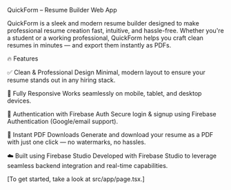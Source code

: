QuickForm – Resume Builder Web App

QuickForm is a sleek and modern resume builder designed to make professional resume creation fast, intuitive, and hassle-free. Whether you're a student or a working professional, QuickForm helps you craft clean resumes in minutes — and export them instantly as PDFs.

🔥 Features

✅ Clean & Professional Design
Minimal, modern layout to ensure your resume stands out in any hiring stack.

📱 Fully Responsive
Works seamlessly on mobile, tablet, and desktop devices.

🔐 Authentication with Firebase Auth
Secure login & signup using Firebase Authentication (Google/email support).

📄 Instant PDF Downloads
Generate and download your resume as a PDF with just one click — no watermarks, no hassles.

☁️ Built using Firebase Studio
Developed with Firebase Studio to leverage seamless backend integration and real-time capabilities.

[To get started, take a look at src/app/page.tsx.]